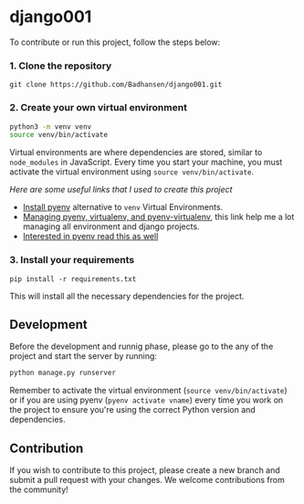 # django001

To contribute or run this project, follow the steps below:
### 1. Clone the repository

```
git clone https://github.com/Badhansen/django001.git
```

### 2. Create your own virtual environment

```bash
python3 -m venv venv
source venv/bin/activate
```

Virtual environments are where dependencies are stored, similar to `node_modules` in JavaScript. Every time you start your machine, you must activate the virtual environment using `source venv/bin/activate`.

*Here are some useful links that I used to create this project*
- [Install pyenv](https://opensource.com/article/19/5/python-3-default-mac) alternative to `venv` Virtual Environments.
- [Managing pyenv, virtualenv, and pyenv-virtualenv](https://gist.github.com/Badhansen/19100e5548ef154360361ab7f45c183f), this link help me a lot managing all environment and django projects.
- [Interested in pyenv read this as well](https://realpython.com/intro-to-pyenv/)



### 3. Install your requirements

```
pip install -r requirements.txt
```

This will install all the necessary dependencies for the project.

## Development

Before the development and runnig phase, please go to the any of the project and start the server by running:

```bash
python manage.py runserver
```

Remember to activate the virtual environment (`source venv/bin/activate`) or if you are using pyenv (`pyenv activate vname`) every time you work on the project to ensure you're using the correct Python version and dependencies.

## Contribution

If you wish to contribute to this project, please create a new branch and submit a pull request with your changes. We welcome contributions from the community!
